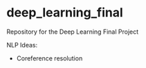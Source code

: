 # deep_learning_final
Repository for the Deep Learning Final Project

NLP Ideas:
- Coreference resolution











